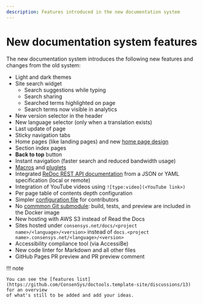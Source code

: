 ```yaml
---
description: Features introduced in the new documentation system
---
```


# New documentation system features

The new documentation system introduces the following new features and changes from the old system:

- Light and dark themes
- Site search widget
    - Search suggestions while typing
    - Search sharing
    - Searched terms highlighted on page
    - Search terms now visible in analytics
- New version selector in the header
- New language selector (only when a translation exists)
- Last update of page
- Sticky navigation tabs
- Home pages (like landing pages) and new [home page design](../index.md)
- Section index pages
- **Back to top** button
- Instant navigation (faster search and reduced bandwidth usage)
- [Macros](../contribute/markdown/macros.md) and [pluglets](../contribute/markdown/pluglets.md)
- Integrated [ReDoc REST API documentation](../examples/write_rest_api_reference.md) from a JSON or YAML specification
  (local or remote)
- Integration of YouTube videos using `![type:video](<YouTube link>)`
- Per page table of contents depth configuration
- Simpler [configuration file](../contribute/markdown/configure-and-format.md#mkdocs-configuration) for contributors
- No [commmon Git submodule](../contribute/use-common-submodule.md): build, tests, and preview are included in the
  Docker image
- New hosting with AWS S3 instead of Read the Docs
- Sites hosted under `consensys.net/docs/<project name>/<language>/<version>` instead of
  `docs.<project name>.consensys.net/<language>/<version>`
- Accessibility compliance tool (via AccessiBe)
- New code linter for Markdown and all other files
- GitHub Pages PR preview and PR preview comment

!!! note

    You can see the [features list](https://github.com/ConsenSys/doctools.template-site/discussions/13) for an overview
    of what's still to be added and add your ideas.
